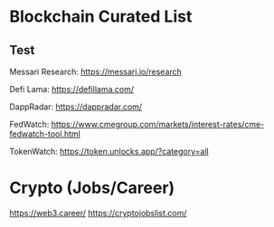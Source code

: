 # Blockchain Curated List

## Test

Messari Research: https://messari.io/research

Defi Lama: https://defillama.com/

DappRadar: https://dappradar.com/

FedWatch: https://www.cmegroup.com/markets/interest-rates/cme-fedwatch-tool.html

TokenWatch: https://token.unlocks.app/?category=all

# Crypto (Jobs/Career)

https://web3.career/
https://cryptojobslist.com/
